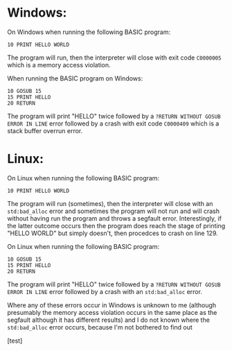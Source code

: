 # Windows:

On Windows when running the following BASIC program:

```basic
10 PRINT HELLO WORLD
```

The program will run, then the interpreter will close with exit code `C0000005` which is a memory access violation.

When running the BASIC program on Windows:

```basic
10 GOSUB 15
15 PRINT HELLO
20 RETURN
```

The program will print "HELLO" twice followed by a `?RETURN WITHOUT GOSUB ERROR IN LINE` error followed by a crash with exit code `C0000409` which is a stack buffer overrun error.

# Linux:

On Linux when running the following BASIC program:

```basic
10 PRINT HELLO WORLD
```

The program will run (sometimes), then the interpreter will close with an `std:bad_alloc` error and sometimes the program will not run and will crash without having run the program and throws a segfault error. Interestingly, if the latter outcome occurs then the program does reach the stage of printing "HELLO WORLD" but simply doesn't, then procedces to crash on line 129.

On Linux when running the following BASIC program:

```basic
10 GOSUB 15
15 PRINT HELLO
20 RETURN
```

The program will print "HELLO" twice followed by a `?RETURN WITHOUT GOSUB ERROR IN LINE` error followed by a crash with an `std:bad_alloc` error.



Where any of these errors occur in Windows is unknown to me (although presumably the memory access violation occurs in the same place as the segfault although it has different results) and I do not known where the `std:bad_alloc` error occurs, because I'm not bothered to find out

[test]